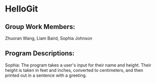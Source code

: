 # HelloGit

## Group Work Members:

Zhuoran Wang,
Liam Baird,
Sophia Johnson

## Program Descriptions:

Sophia: The program takes a user's input for their name and height. Their height is taken in feet and inches, converted to centimeters, and then printed out in a sentence with a greeting.